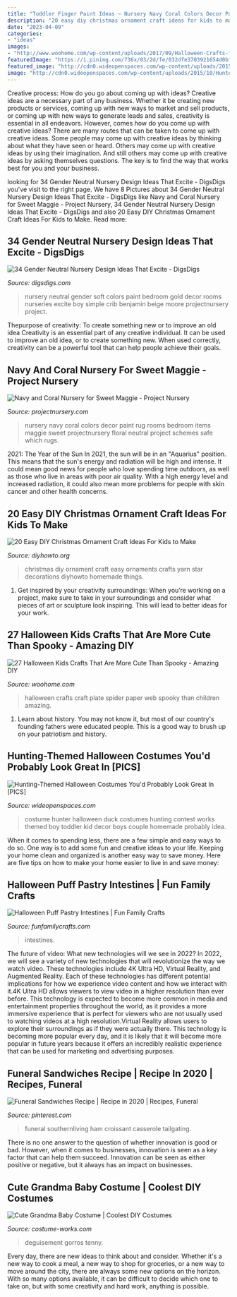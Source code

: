 ```yaml
---
title: "Toddler Finger Paint Ideas ~ Nursery Navy Coral Colors Decor Paint Rug Rooms Bedroom Items Maggie Sweet Projectnursery Floral Neutral Project Schemes Safe Which Rugs"
description: "20 easy diy christmas ornament craft ideas for kids to make"
date: "2023-04-09"
categories:
- "ideas"
images:
- "http://www.woohome.com/wp-content/uploads/2017/09/Halloween-Crafts-for-Children-5.jpg"
featuredImage: "https://i.pinimg.com/736x/03/2d/fe/032dfe3703921654d0bf80347d392acb.jpg"
featured_image: "http://cdn0.wideopenspaces.com/wp-content/uploads/2015/10/Hunter-Costume.jpg"
image: "http://cdn0.wideopenspaces.com/wp-content/uploads/2015/10/Hunter-Costume.jpg"
---
```



Creative process: How do you go about coming up with ideas?
Creative ideas are a necessary part of any business. Whether it be creating new products or services, coming up with new ways to market and sell products, or coming up with new ways to generate leads and sales, creativity is essential in all endeavors. However, comes how do you come up with creative ideas? There are many routes that can be taken to come up with creative ideas. Some people may come up with creative ideas by thinking about what they have seen or heard. Others may come up with creative ideas by using their imagination. And still others may come up with creative ideas by asking themselves questions. The key is to find the way that works best for you and your business.

	

		
looking for 34 Gender Neutral Nursery Design Ideas That Excite - DigsDigs you've visit to the right page. We have 8 Pictures about 34 Gender Neutral Nursery Design Ideas That Excite - DigsDigs like Navy and Coral Nursery for Sweet Maggie - Project Nursery, 34 Gender Neutral Nursery Design Ideas That Excite - DigsDigs and also 20 Easy DIY Christmas Ornament Craft Ideas For Kids to Make. Read more:
		
    
## 34 Gender Neutral Nursery Design Ideas That Excite - DigsDigs

<img loading=lazy src="http://www.digsdigs.com/photos/gender-neutral-nursery-design-ideas-that-excite-12.jpg" onerror="this.onerror=null;this.src='https://tse4.mm.bing.net/th?id=OIP.u-BJWuTwBO8AP1wt2s7q-wHaLG&amp;pid=15.1';" alt="34 Gender Neutral Nursery Design Ideas That Excite - DigsDigs">

_Source: digsdigs.com_

>nursery neutral gender soft colors paint bedroom gold decor rooms nurseries excite boy simple crib benjamin beige moore projectnursery project. 

	

Thepurpose of creativity: To create something new or to improve an old idea
Creativity is an essential part of any creative individual. It can be used to improve an old idea, or to create something new. When used correctly, creativity can be a powerful tool that can help people achieve their goals.

    
## Navy And Coral Nursery For Sweet Maggie - Project Nursery

<img loading=lazy src="https://projectnursery.com/wp-content/uploads/2014/12/DSC00382.jpg" onerror="this.onerror=null;this.src='https://tse3.mm.bing.net/th?id=OIP.h25b-E7Y0KDglDQwOFZNRgHaLH&amp;pid=15.1';" alt="Navy and Coral Nursery for Sweet Maggie - Project Nursery">

_Source: projectnursery.com_

>nursery navy coral colors decor paint rug rooms bedroom items maggie sweet projectnursery floral neutral project schemes safe which rugs. 

	

2021: The Year of the Sun
In 2021, the sun will be in an "Aquarius" position. This means that the sun's energy and radiation will be high and intense. It could mean good news for people who love spending time outdoors, as well as those who live in areas with poor air quality. With a high energy level and increased radiation, it could also mean more problems for people with skin cancer and other health concerns.

    
## 20 Easy DIY Christmas Ornament Craft Ideas For Kids To Make

<img loading=lazy src="http://www.diyhowto.org/wp-content/uploads/DIYHowto-DIY-Christmas-Ornament-Craft-Ideas-For-Kids-04.jpg" onerror="this.onerror=null;this.src='https://tse2.mm.bing.net/th?id=OIP.4dbzEvZb91mnfbdyzcz3PwHaKZ&amp;pid=15.1';" alt="20 Easy DIY Christmas Ornament Craft Ideas For Kids to Make">

_Source: diyhowto.org_

>christmas diy ornament craft easy ornaments crafts yarn star decorations diyhowto homemade things. 

	

1. Get inspired by your creativity surroundings: When you’re working on a project, make sure to take in your surroundings and consider what pieces of art or sculpture look inspiring. This will lead to better ideas for your work.

    
## 27 Halloween Kids Crafts That Are More Cute Than Spooky - Amazing DIY

<img loading=lazy src="http://www.woohome.com/wp-content/uploads/2017/09/Halloween-Crafts-for-Children-5.jpg" onerror="this.onerror=null;this.src='https://tse2.mm.bing.net/th?id=OIP.1EDWdObukoobB5SBdpnRDQHaLL&amp;pid=15.1';" alt="27 Halloween Kids Crafts That Are More Cute Than Spooky - Amazing DIY">

_Source: woohome.com_

>halloween crafts craft plate spider paper web spooky than children amazing. 

	

1) Learn about history. You may not know it, but most of our country's founding fathers were educated people. This is a good way to brush up on your patriotism and history. 

    
## Hunting-Themed Halloween Costumes You&#039;d Probably Look Great In [PICS]

<img loading=lazy src="http://cdn0.wideopenspaces.com/wp-content/uploads/2015/10/Hunter-Costume.jpg" onerror="this.onerror=null;this.src='https://tse2.mm.bing.net/th?id=OIP.ZOcHbwiT9hjrGLG2QSKUzAHaMT&amp;pid=15.1';" alt="Hunting-Themed Halloween Costumes You&#039;d Probably Look Great In [PICS]">

_Source: wideopenspaces.com_

>costume hunter halloween duck costumes hunting contest works themed boy toddler kid decor boys couple homemade probably idea. 

	

When it comes to spending less, there are a few simple and easy ways to do so. One way is to add some fun and creative ideas to your life. Keeping your home clean and organized is another easy way to save money. Here are five tips on how to make your home easier to live in and save money: 

    
## Halloween Puff Pastry Intestines | Fun Family Crafts

<img loading=lazy src="https://funfamilycrafts.com/wp-content/uploads/2011/07/Halloween-Puff-Pastry-Intestines.jpg" onerror="this.onerror=null;this.src='https://tse3.mm.bing.net/th?id=OIP.oRDRy_B_DeXgmh05FTZwNQHaHa&amp;pid=15.1';" alt="Halloween Puff Pastry Intestines | Fun Family Crafts">

_Source: funfamilycrafts.com_

>intestines. 

	

The future of video: What new technologies will we see in 2022?
In 2022, we will see a variety of new technologies that will revolutionize the way we watch video. These technologies include 4K Ultra HD, Virtual Reality, and Augmented Reality. Each of these technologies has different potential implications for how we experience video content and how we interact with it.4K Ultra HD allows viewers to view video in a higher resolution than ever before. This technology is expected to become more common in media and entertainment properties throughout the world, as it provides a more immersive experience that is perfect for viewers who are not usually used to watching videos at a high resolution.Virtual Reality allows users to explore their surroundings as if they were actually there. This technology is becoming more popular every day, and it is likely that it will become more popular in future years because it offers an incredibly realistic experience that can be used for marketing and advertising purposes.

    
## Funeral Sandwiches Recipe | Recipe In 2020 | Recipes, Funeral

<img loading=lazy src="https://i.pinimg.com/736x/03/2d/fe/032dfe3703921654d0bf80347d392acb.jpg" onerror="this.onerror=null;this.src='https://tse1.mm.bing.net/th?id=OIP.BYKF9Am3s9wFB7lP6pZq1QHaLR&amp;pid=15.1';" alt="Funeral Sandwiches Recipe | Recipe in 2020 | Recipes, Funeral">

_Source: pinterest.com_

>funeral southernliving ham croissant casserole tailgating. 

	

There is no one answer to the question of whether innovation is good or bad. However, when it comes to businesses, innovation is seen as a key factor that can help them succeed. Innovation can be seen as either positive or negative, but it always has an impact on businesses.

    
## Cute Grandma Baby Costume | Coolest DIY Costumes

<img loading=lazy src="https://photos.costume-works.com/full/cute_grandma.jpg" onerror="this.onerror=null;this.src='https://tse1.mm.bing.net/th?id=OIP.iqkcgxr9J6o3d6XQ0_W2jAHaJ3&amp;pid=15.1';" alt="Cute Grandma Baby Costume | Coolest DIY Costumes">

_Source: costume-works.com_

>deguisement gorros tenny. 

	

Every day, there are new ideas to think about and consider. Whether it's a new way to cook a meal, a new way to shop for groceries, or a new way to move around the city, there are always some new options on the horizon. With so many options available, it can be difficult to decide which one to take on, but with some creativity and hard work, anything is possible.

